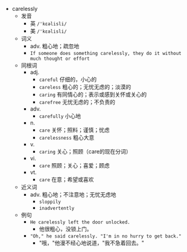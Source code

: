 - carelessly
  - 发音
    - 英 `/'kɛəlisli/`
    - 美 `/'kɛəlisli/`
  - 词义
    - adv. 粗心地；疏忽地
    - `If someone does something carelessly, they do it without much thought or effort`
  - 同根词
    - adj.
      - `careful` 仔细的，小心的
      - `careless` 粗心的；无忧无虑的；淡漠的
      - `caring` 有同情心的；表示或感到关怀或关心的
      - `carefree` 无忧无虑的；不负责的
    - adv.
      - `carefully` 小心地
    - n.
      - `care` 关怀；照料；谨慎；忧虑
      - `carelessness` 粗心大意
    - v.
      - `caring` 关心；照顾（care的现在分词）
    - vi.
      - `care` 照顾；关心；喜爱；顾虑
    - vt.
      - `care` 在意；希望或喜欢
  - 近义词
    - adv. 粗心地；不注意地；无忧无虑地
      - `sloppily`
      - `inadvertently`
  - 例句
    - `He carelessly left the door unlocked.`
      - 他很粗心，没锁上门。
    - `"Oh," he said carelessly. "I'm in no hurry to get back."`
      - "哦，"他漫不经心地说道，"我不急着回去。" 

